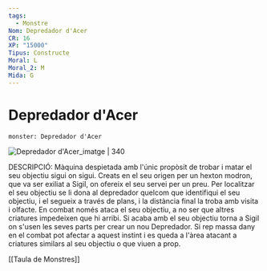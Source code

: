 ```yaml
---
tags:
  - Monstre
Nom: Depredador d'Acer
CR: 16
XP: "15000"
Tipus: Constructe
Moral: L
Moral_2: M
Mida: G
---
```

# Depredador d'Acer

```statblock
monster: Depredador d'Acer
```

![Depredador d'Acer_imatge | 340](https://i.pinimg.com/564x/f3/2f/dc/f32fdca30098b1862ebb9c53735700f5.jpg)

DESCRIPCIÓ: 
Màquina despietada amb l'únic propòsit de trobar i matar el seu objectiu sigui on sigui. Creats en el seu origen per un hexton modron, que va ser exiliat a Sigil, on ofereix el seu servei per un preu. Per localitzar el seu objectiu se li dona al depredador quelcom que identifiqui el seu objectiu, i el segueix a través de plans, i la distància final la troba amb visita i olfacte. En combat només ataca el seu objectiu, a no ser que altres criatures impedeixen que hi arribi. Si acaba amb el seu objectiu torna a Sigil on s'usen les seves parts per crear un nou Depredador. Si rep massa dany en el combat pot afectar a aquest instint i es queda a l'àrea atacant a criatures similars al seu objectiu o que viuen a prop.

[[Taula de Monstres]]